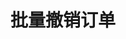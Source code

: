 ---
title: 批量撤销订单
position_number: 7
type: post
description: /future/trade/v1/order/cancel-batch
remark: Content-Type = application/x-www-form-urlencoded && application/json
parameters:
  - name: orderIds
    type: string
    mandatory: true
    default:
    description: order IDs (逗号分隔)
    ranges:
content_markdown: |-

                #### **限流规则**

                200/s/apikey
right_code_blocks:
  - code_block: |-
      {
        "error": {
          "code": "",
          "msg": ""
        },
        "msgInfo": "",
        "result": true,
        "returnCode": 0
      }
    title: Response
    language: json
---